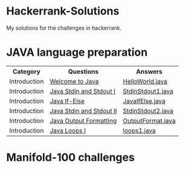 # Hackerrank-Solutions
My solutions for the challenges in hackerrank.

# JAVA language preparation

<table>
  <th>Category</th>
  <th>Questions</th>
  <th>Answers</th>
  <tr>
    <td>Introduction</td>
    <td><a href="https://www.hackerrank.com/challenges/welcome-to-java/problem">Welcome to Java</a></td>
    <td><a href="Java/HelloWorld.java">HelloWorld.java</a></td>
  </tr>
    <tr>
    <td>Introduction</td>
    <td><a href="https://www.hackerrank.com/challenges/java-stdin-and-stdout-1/problem?isFullScreen=true">Java Stdin and Stdout I</a></td>
    <td><a href="Java/StdinStdout1.java">StdinStdout1.java</a></td>
  </tr>
    <tr>
    <td>Introduction</td>
    <td><a href="https://www.hackerrank.com/challenges/java-if-else/problem?isFullScreen=true">Java If-Else</a></td>
    <td><a href="Java/JavaIfElse.java">JavaIfElse.java</a></td>
  </tr>
      <tr>
    <td>Introduction</td>
    <td><a href="https://www.hackerrank.com/challenges/java-stdin-stdout/problem?isFullScreen=true">Java Stdin and Stdout II</a></td>
    <td><a href="Java/StdinStdout2.java">StdinStdout2.java</a></td>
  </tr>
      <tr>
    <td>Introduction</td>
    <td><a href="https://www.hackerrank.com/challenges/java-output-formatting/problem?isFullScreen=true">Java Output Formatting</a></td>
    <td><a href="Java/OutputFormat.java">OutputFormat.java</a></td>
  </tr>
  <tr>
    <td>Introduction</td>
    <td><a href="https://www.hackerrank.com/challenges/java-loops/problem?h_r=next-challenge&h_v=zen&isFullScreen=true">Java Loops I</a></td>
    <td><a href="Java/loops1.java">loops1.java</a></td>
  </tr>
</table>



# Manifold-100 challenges
